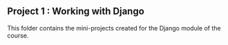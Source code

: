 ## Project 1 : Working with Django
This folder contains the mini-projects created for the Django module of the course.
